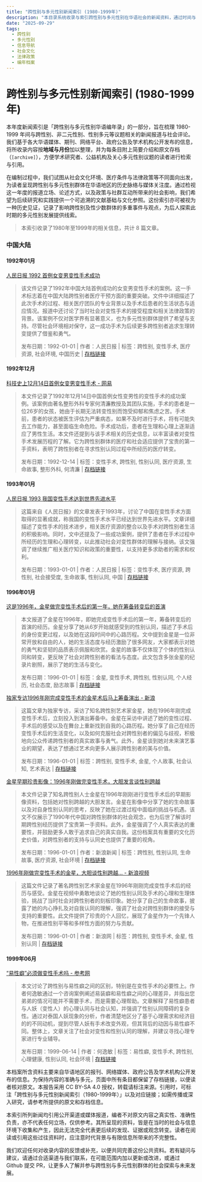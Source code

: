 ```yaml
---
title: "跨性别与多元性别新闻索引 (1980-1999年)"
description: "本目录系统收录与索引跨性别与多元性别在华语社会的新闻资料，通过时间与地域编排，便于学术研究、公益倡导与公众查询。"
date: "2025-09-29"
tags:
  - 跨性别
  - 多元性别
  - 信息导航
  - 社会文化
  - 法律政策
  - 编年档案
---
```


# 跨性别与多元性别新闻索引 (1980-1999年)

本年度新闻索引是「跨性别与多元性别华语编年录」的一部分，旨在梳理 1980-1999 年间与跨性别、非二元性别、性别多元等议题相关的新闻报道与社会评论。我们基于各大华语媒体、期刊、网络平台、政府公告及学术机构公开发布的信息，将所收录内容按**地域与月份**加以整理，并为每条目附上简要介绍和原文存档（`[archive]`），方便学术研究者、公益机构及关心多元性别议题的读者进行检索与引用。

在编制过程中，我们试图从社会文化环境、医疗条件与法律政策等不同面向出发，为读者呈现跨性别与多元性别群体在华语地区的历史脉络与媒体关注度。通过检视这一年度的报道立场、论述方式，以及政策与社群互动所带来的社会影响，我们希望为后续研究和实践提供一个可追溯的文献基础与文化参照。这份索引亦可被视为一种历史见证，记录了影响跨性别及性少数群体的多重事件与观点，为后人探索此时期的多元性别发展提供线索。

> 本索引收录了1980年至1999年的相关信息，共计 8 篇文章。

### 中国大陆

#### 1992年01月

[人民日报 1992 首例女变男变性手术成功](https://digital.transchinese.org/杂志及新闻报道/中国大陆/人民日报_1992_首例女变男变性手术成功_page)
>
> 该文件记录了1992年中国大陆首例成功的女变男变性手术的案例。这一手术标志着在中国大陆跨性别者医疗干预方面的重要突破。文件中详细描述了此次手术的过程、相关医疗团队的专业背景以及手术后患者的生活状态与适应情况。报道中还讨论了当时社会对变性手术的接受程度和相关法律政策的背景。该案例不仅对医学界有显著意义，也为多元性别群体提供了希望与支持。尽管社会环境相对保守，这一成功手术为后续更多跨性别者追求生理转变提供了借鉴和勇气。
> 
> 发布日期：1992-01-01 | 作者：人民日报 | 标签：跨性别, 变性手术, 医疗资源, 社会环境, 中国历史 | [存档链接](https://digital.transchinese.org/杂志及新闻报道/中国大陆/人民日报_1992_首例女变男变性手术成功_page)



#### 1992年12月

[科技史上12月14日首例女变男变性手术 - 网易](https://www.163.com/digi/article/C87RB478001680MT.html)
>
> 本文件记录了1992年12月14日中国首例女性变男性的变性手术的成功案例。该案例由著名整形外科专家何清濂教授及其团队实施，手术的患者是一位26岁的女孩，她由于长期无法转变性别而饱受抑郁和焦虑之苦。手术前，患者的状态被医生评估为严重病态，如果不及时进行手术，将有可能失去工作能力，甚至面临生命危险。手术成功后，患者在生理和心理上逐渐适应了男性生活。本文件还提到与该手术相关的历史信息，以丰富读者对变性手术发展历程的了解。它为跨性别群体的医疗和社会适应提供了宝贵的第一手资料，表明了跨性别者在寻求性别认同过程中所经历的医疗转变。
> 
> 发布日期：1992-12-14 | 标签：变性手术, 跨性别, 性别认同, 医疗资源, 生命故事, 整形外科, 何清濂 | [存档链接](https://news.transchinese.org/网易新闻/www_科技史上12月14日首例女变男变性手术_-_网易)



#### 1993年01月

[人民日报 1993 我国变性手术达到世界先进水平](https://digital.transchinese.org/杂志及新闻报道/中国大陆/人民日报_1993_我国变性手术达到世界先进水平_page)
>
> 这篇来自《人民日报》的文章发表于1993年，讨论了中国在变性手术方面取得的显著成就，称我国的变性手术水平已经达到世界先进水平。文章详细描述了变性手术的技术进步，相关医疗资源的整合以及手术对跨性别者生活的积极影响。同时，文中还提及了一些成功案例，提供了患者在手术过程中所经历的生理和心理转变，以此推动社会对变性群体的理解与接纳。该文强调了继续推广相关医疗知识和政策的重要性，以支持更多求助者的需求和权利。
> 
> 发布日期：1993-01-01 | 作者：人民日报 | 标签：变性手术, 医疗资源, 跨性别, 社会接受度, 生命故事, 性别认同, 中国 | [存档链接](https://digital.transchinese.org/杂志及新闻报道/中国大陆/人民日报_1993_我国变性手术达到世界先进水平_page)



#### 1996年01月

[这是1996年，金星做完变性手术后的第一年，她在筹备转变后的首演](https://www.sohu.com/a/498292745_121124215)
>
> 本文报道了金星在1996年，即她完成变性手术后的第一年，筹备转变后的首演的经历。金星分享了她从6岁开始就感受到的性别认同，描述了手术后的身份变更过程，以及她在这段时间中的心路历程。文中提到金星是一位非常开放和自由的人，她的生活态度与经历激励了很多网友，大家都表示对她的勇气和坚韧的品质表示佩服和欣赏。金星的故事不仅体现了个体的性别认同和转变，更反映了社会对跨性别者的看法与态度。此文包含多张金星的纪录片剧照，展示了她的生活与变化。
> 
> 发布日期：1996-01-01 | 标签：金星, 变性手术, 跨性别, 性别认同, 个人经历, 社会态度, 励志故事 | [存档链接](https://news.transchinese.org/搜狐新闻/www_这是1996年，金星做完变性手术后的第一年，她在筹备转变后的首演)

[独家专访1996年刚完成变性手术的金星术后马上筹备演出 - 新浪](https://k.sina.cn/article_6293116913_m1771957f100100lzq4.html)
>
> 这篇文章为独家专访，采访了知名跨性别艺术家金星，她在1996年刚完成变性手术后，立刻投入到演出筹备中。金星在采访中讲述了她的变性过程、手术后的感受以及在舞台上重新找到自我的心路历程。她分享了自己在经历变性手术后的生活变化，以及如何克服社会对跨性别者的偏见与歧视，积极地向公众传递跨性别者的真实故事与勇气。此外，金星谈到她对未来演艺事业的期望，表达了想通过艺术向更多人展示跨性别者的美与价值。
> 
> 发布日期：1996-01-01 | 标签：跨性别, 变性手术, 金星, 个人故事, 社会认知, 艺术表达 | [存档链接](https://news.transchinese.org/新浪新闻/k_独家专访1996年刚完成变性手术的金星术后马上筹备演出_-_新浪)

[金星早期珍贵影像：1996年刚做完变性手术，大胆发言谈性别跨越](https://k.sina.cn/article_6432881321_m17f6dfaa900100szui.html)
>
> 本文件记录了知名跨性别人士金星在1996年刚刚进行变性手术后的早期影像资料，包括她对性别跨越的大胆发言。金星在影像中分享了她的生命故事以及对自身性别认同的思考，反映了她在过渡过程中面临的挑战与机遇。该文不仅展示了1990年代中国对跨性别群体的社会观念，也为后世了解该时期跨性别经历提供了宝贵第一手资料。此外，金星强调了个人真实表达的重要性，并鼓励更多人敢于追求自己的真实自我。这份档案具有重要的文化历史价值，对跨性别者的支持与认同史也提供了重要的视角。
> 
> 发布日期：1996-01-01 | 作者：新浪新闻 | 标签：跨性别, 性别认同, 生命故事, 医疗资源, 社会环境 | [存档链接](https://news.transchinese.org/新浪新闻/k_金星早期珍贵影像：1996年刚做完变性手术，大胆发言谈性别跨越)

[1996年刚做完变性手术的金星，大胆谈性别跨越… - 新浪视频](https://v.sina.cn/weibo_ugc/2020-02-10/detail-iimxyqvz1820659.d.html)
>
> 这篇文件记录了著名跨性别艺术家金星在1996年刚刚完成变性手术后的经历与感受。金星在视频中勇敢地谈论了她的性别认同及手术的心理和生理体验，挑战了当时社会对跨性别者的刻板印象。她分享了自己的生命故事，披露了她的内心挣扎及对自我认同的理解，强调了社会对跨性别群体的接受与支持的重要性。此文件提供了珍贵的个人回忆，展现了金星作为一个先锋人物，在推进性别平等和多样性方面的努力与贡献。
> 
> 发布日期：1996-01-01 | 作者：新浪网 | 标签：跨性别, 变性手术, 金星, 性别认同 | [存档链接](https://news.transchinese.org/新浪新闻/v_1996年刚做完变性手术的金星，大胆谈性别跨越…_-_新浪视频)



#### 1999年06月

[“易性癖”必须做变性手术吗 - 参考网](https://m.fx361.cc/news/1999/0614/3895388.html)
>
> 本文讨论了跨性别与易性癖之间的区别，特别是在变性手术的必要性上。作者何逸敏通过一个咨询案例阐述易装癖和易性癖之间的心理差异，并指出您弟弟的情况可能并不需要手术，而是需要心理帮助。文章解释了易性癖患者与人妖（变性人）的心理认同与社会认知，并强调了性别认同障碍的复杂性。通过对泰国人妖现象的分析，作者清楚地区分了基于心理需求和经济目的的不同动机，提到尽管人妖有手术改变外观，但其背后的动因与易性癖不同。整体上，文章关注了社会对变性和性别认同的理解，并建议寻找心理专家进行专业辅导。
> 
> 发布日期：1999-06-14 | 作者：何逸敏 | 标签：易性癖, 变性手术, 跨性别, 心理健康, 性别认同, 社会环境 | [存档链接](https://news.transchinese.org/未分类/m_“易性癖”必须做变性手术吗_-_参考网)





本档案所含资料主要来自华语地区的报刊、网络媒体、政府公告及学术机构公开发布的信息。为保持内容的准确与多元，页面中所有条目都保留了存档链接，以便读者核对原文。本报告采用 CC BY-SA 4.0 授权，转载请标注来源。引用时，可标注「跨性别与多元性别新闻索引（1980-1999年）」以及对应链接；如需传播或深入研究，请参考所提供的原文和存档信息。

本索引所列新闻均引用公开渠道或媒体报道，编者不对原文内容之真实性、准确性负责，亦不代表任何立场，仅供参考。其所呈现的资料，皆是在当时的社会与信息环境下收集和产生，因此无法完全代表更后续的发现、证据或观念转变。读者在阅读或引用这些过往资料时，应注意时代背景与有限信息所带来的不完整性。

我们欢迎任何对收录内容的反馈或补充，以便共同完善这份公共资料。若有疑问与建议，请通过合适渠道与我们联系，在可能范围内加以更新或改进，或通过 Github 提交 PR，让更多人了解并参与跨性别与多元性别群体的社会探索与未来发展。
